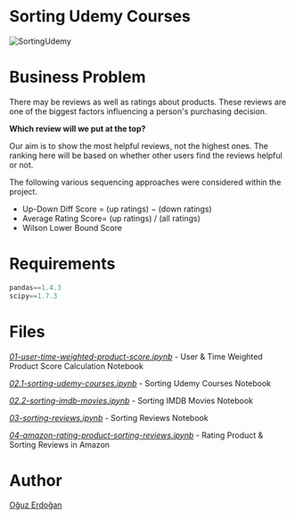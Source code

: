 # Sorting Udemy Courses

![SortingUdemy](/images/sorting-reviews.png.png)

# Business Problem

There may be reviews as well as ratings about products.  These reviews are one of the biggest factors influencing a person's purchasing decision.

**Which review will we put at the top?**

Our aim is to show the most helpful reviews, not the highest ones. The ranking here will be based on whether other users find the reviews helpful or not.

The following various sequencing approaches were considered within the project.

- Up-Down Diff Score = (up ratings) − (down ratings)
- Average Rating Score= (up ratings) / (all ratings)
- Wilson Lower Bound Score

# Requirements

```python
pandas==1.4.3
scipy==1.7.3
```

# **Files**

*[01-user-time-weighted-product-score.ipynb](https://github.com/oguzerdo/amazon-rating-product-sorting-reviews/blob/main/01-rating-products/01-user-time-weighted-product-score.ipynb) -* User & Time Weighted Product Score Calculation Notebook

*[02.1-sorting-udemy-courses.ipynb](https://github.com/oguzerdo/amazon-rating-product-sorting-reviews/tree/main/02-product-sorting/2.2-sorting-imdb-movies) -* Sorting Udemy Courses Notebook

*[02.2-sorting-imdb-movies.ipynb](https://github.com/oguzerdo/amazon-rating-product-sorting-reviews/blob/main/02-product-sorting/2.2-sorting-imdb-movies/sorting-imdb-movies.ipynb) -* Sorting IMDB Movies Notebook

*[03-sorting-reviews.ipynb](https://github.com/oguzerdo/amazon-rating-product-sorting-reviews/blob/main/03-sorting-reviews/03-sorting-reviews.ipynb) -* Sorting Reviews Notebook

*[04-amazon-rating-product-sorting-reviews.ipynb](https://github.com/oguzerdo/amazon-rating-product-sorting-reviews/blob/main/04-amazon-rating-product-sorting-reviews/amazon-rating-product-sorting-reviews.ipynb) -* Rating Product & Sorting Reviews in Amazon

# Author

[Oğuz Erdoğan](http://www.oguzerdogan.com)